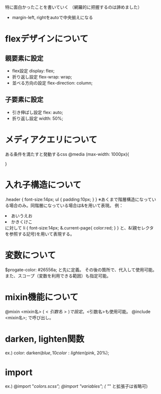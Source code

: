 特に面白かったことを書いていく
（網羅的に把握するのは諦めました）

- margin-left, rightをautoで中央揃えになる

# flexデザインについて
## 親要素に設定
- flex設定
display: flex;
- 折り返し設定
flex-wrap: wrap;
- 並べる方向の設定
flex-direction: column;

## 子要素に設定
- 引き伸ばし設定
flex: auto;
- 折り返し設定
width: 50%;

# メディアクエリについて
ある条件を満たすと発動するcss
@media (max-width: 1000px){

}

# 入れ子構造について
.header {
  font-size:14px;
  ul {
    padding:10px;
  }
}
※あくまで階層構造になっている場合のみ。同階層になっている場合は&を用いて表現。
例：
<li>あいうえお</li>
<li class="current-page">かきくけこ</li>
に対して
li {
  font-size:14px;
  &.current-page{
    color:red;
  }
}
と、&(親セレクタを参照する記号)を用いて表現する。

# 変数について
$progate-color: #26556a;
と先に定義。
その後の箇所で、代入して使用可能。
また、スコープ（変数を利用できる範囲）も指定可能。

# mixin機能について
@mixin <mixin名> ($<引数名>){
}
で設定。$<引数名>も使用可能。
@include <mixin名>; で呼び出し。

# darken, lighten関数
ex.) color: darken($blue, 10%);
     color: lighten($pink, 20%);

# import 
ex.) @import "_colors.scss";
     @import "variables"; ( "_" と拡張子は省略可)
